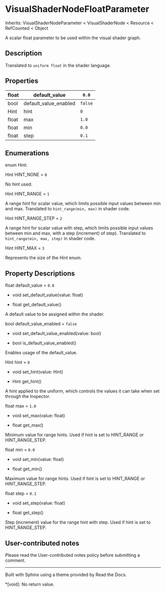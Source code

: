 # VisualShaderNodeFloatParameter

Inherits: VisualShaderNodeParameter < VisualShaderNode < Resource < RefCounted
< Object

A scalar float parameter to be used within the visual shader graph.

## Description

Translated to `uniform float` in the shader language.

## Properties

float | default_value | `0.0`  
---|---|---  
bool | default_value_enabled | `false`  
Hint | hint | `0`  
float | max | `1.0`  
float | min | `0.0`  
float | step | `0.1`  
  
## Enumerations

enum Hint:

Hint HINT_NONE = `0`

No hint used.

Hint HINT_RANGE = `1`

A range hint for scalar value, which limits possible input values between min
and max. Translated to `hint_range(min, max)` in shader code.

Hint HINT_RANGE_STEP = `2`

A range hint for scalar value with step, which limits possible input values
between min and max, with a step (increment) of step). Translated to
`hint_range(min, max, step)` in shader code.

Hint HINT_MAX = `3`

Represents the size of the Hint enum.

## Property Descriptions

float default_value = `0.0`

  * void set_default_value(value: float)

  * float get_default_value()

A default value to be assigned within the shader.

bool default_value_enabled = `false`

  * void set_default_value_enabled(value: bool)

  * bool is_default_value_enabled()

Enables usage of the default_value.

Hint hint = `0`

  * void set_hint(value: Hint)

  * Hint get_hint()

A hint applied to the uniform, which controls the values it can take when set
through the Inspector.

float max = `1.0`

  * void set_max(value: float)

  * float get_max()

Minimum value for range hints. Used if hint is set to HINT_RANGE or
HINT_RANGE_STEP.

float min = `0.0`

  * void set_min(value: float)

  * float get_min()

Maximum value for range hints. Used if hint is set to HINT_RANGE or
HINT_RANGE_STEP.

float step = `0.1`

  * void set_step(value: float)

  * float get_step()

Step (increment) value for the range hint with step. Used if hint is set to
HINT_RANGE_STEP.

## User-contributed notes

Please read the User-contributed notes policy before submitting a comment.

* * *

Built with Sphinx using a theme provided by Read the Docs.

  *[void]: No return value.

